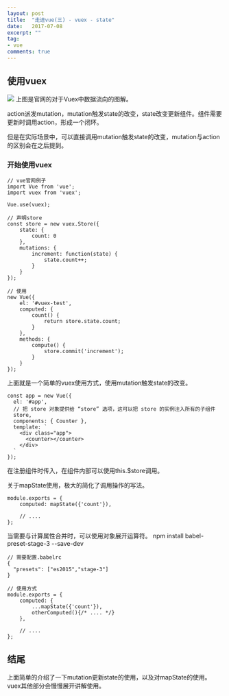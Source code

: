 ```yaml
---
layout: post
title:  "走进vue(三) - vuex - state"
date:   2017-07-08
excerpt: ""
tag:
- vue
comments: true
---
```


## 使用vuex
![](http://vuex.vuejs.org/zh-cn/images/vuex.png)
上图是官网的对于Vuex中数据流向的图解。

action派发mutation，mutation触发state的改变，state改变更新组件。组件需要更新时调用action，形成一个闭环。

但是在实际场景中，可以直接调用mutation触发state的改变，mutation与action的区别会在之后提到。

### 开始使用vuex
    
    // vue官网例子
    import Vue from 'vue';
    import vuex from 'vuex';

    Vue.use(vuex);
        
    // 声明store
    const store = new vuex.Store({
        state: {
            count: 0
        },
        mutations: {
            increment: function(state) {
                state.count++;
            }
        }
    });
    
    // 使用
    new Vue({
        el: '#vuex-test',
        computed: {
            count() {
                return store.state.count;
            }
        },
        methods: {
            compute() {
                store.commit('increment');
            }
        }
    });

上面就是一个简单的vuex使用方式，使用mutation触发state的改变。

    const app = new Vue({
      el: '#app',
      // 把 store 对象提供给 “store” 选项，这可以把 store 的实例注入所有的子组件
      store,
      components: { Counter },
      template: `
        <div class="app">
          <counter></counter>
        </div>
      `
    });

在注册组件时传入，在组件内部可以使用this.$store调用。

关于mapState使用，极大的简化了调用操作的写法。
    
    module.exports = {
        computed: mapState({'count'}),
        
        // ....
    };

当需要与计算属性合并时，可以使用对象展开运算符。
    npm install babel-preset-stage-3 --save-dev

    // 需要配置.babelrc
    {
      "presets": ["es2015","stage-3"]
    }

    // 使用方式
    module.exports = {
        computed: {
            ...mapState({'count'}),
            otherComputed(){/* .... */}
        },
        
        // ....
    };

## 结尾
上面简单的介绍了一下mutation更新state的使用，以及对mapState的使用。vuex其他部分会慢慢展开讲解使用。